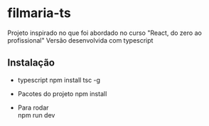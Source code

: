 # filmaria-ts
  Projeto inspirado no que foi abordado no curso "React, do zero ao profissional"
  Versão desenvolvida com typescript
  
  ## Instalação
  - typescript
    npm install tsc -g
    
  - Pacotes do projeto 
    npm install
    
   - Para rodar   
    npm run dev
    
    

